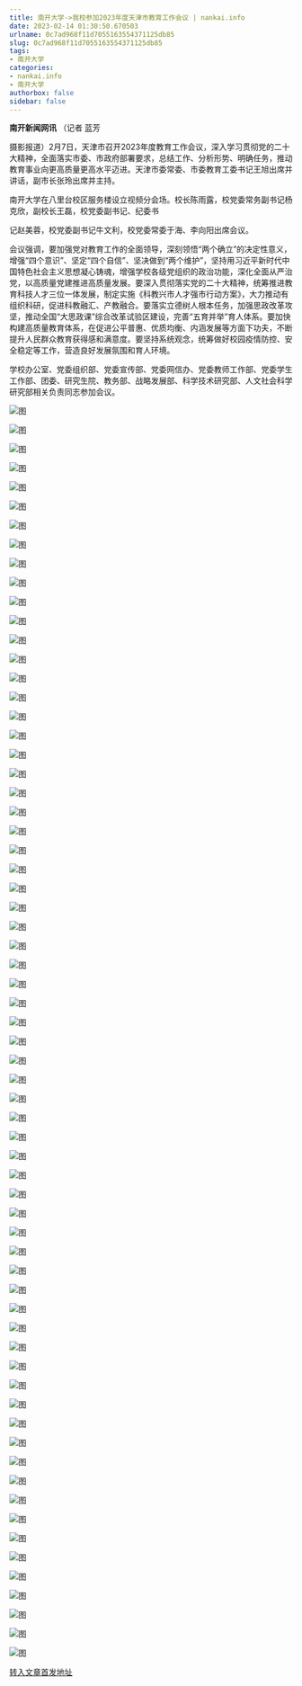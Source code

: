 ```yaml
---
title: 南开大学->我校参加2023年度天津市教育工作会议 | nankai.info
date: 2023-02-14 01:30:50.670503
urlname: 0c7ad968f11d7055163554371125db85
slug: 0c7ad968f11d7055163554371125db85
tags: 
- 南开大学
categories:
- nankai.info
- 南开大学
authorbox: false
sidebar: false
---
```

**南开新闻网讯** （记者 蓝芳

摄影报道）2月7日，天津市召开2023年度教育工作会议，深入学习贯彻党的二十大精神，全面落实市委、市政府部署要求，总结工作、分析形势、明确任务，推动教育事业向更高质量更高水平迈进。天津市委常委、市委教育工委书记王旭出席并讲话，副市长张玲出席并主持。

南开大学在八里台校区服务楼设立视频分会场。校长陈雨露，校党委常务副书记杨克欣，副校长王磊，校党委副书记、纪委书
<!--more-->
记赵美蓉，校党委副书记牛文利，校党委常委于海、李向阳出席会议。

会议强调，要加强党对教育工作的全面领导，深刻领悟“两个确立”的决定性意义，增强“四个意识”、坚定“四个自信”、坚决做到“两个维护”，坚持用习近平新时代中国特色社会主义思想凝心铸魂，增强学校各级党组织的政治功能，深化全面从严治党，以高质量党建推进高质量发展。要深入贯彻落实党的二十大精神，统筹推进教育科技人才三位一体发展，制定实施《科教兴市人才强市行动方案》，大力推动有组织科研，促进科教融汇、产教融合。要落实立德树人根本任务，加强思政改革攻坚，推动全国“大思政课”综合改革试验区建设，完善“五育并举”育人体系。要加快构建高质量教育体系，在促进公平普惠、优质均衡、内涵发展等方面下功夫，不断提升人民群众教育获得感和满意度。要坚持系统观念，统筹做好校园疫情防控、安全稳定等工作，营造良好发展氛围和育人环境。

学校办公室、党委组织部、党委宣传部、党委网信办、党委教师工作部、党委学生工作部、团委、研究生院、教务部、战略发展部、科学技术研究部、人文社会科学研究部相关负责同志参加会议。

![图](http://news.nankai.edu.cn/ywsd/system/2023/02/08/g)

![图](http://news.nankai.edu.cn/ywsd/system/2023/02/08/p)

![图](http://news.nankai.edu.cn/ywsd/system/2023/02/08/j)

![图](http://news.nankai.edu.cn/ywsd/system/2023/02/08/)

![图](http://news.nankai.edu.cn/ywsd/system/2023/02/08/b)

![图](http://news.nankai.edu.cn/ywsd/system/2023/02/08/9)

![图](http://news.nankai.edu.cn/ywsd/system/2023/02/08/0)

![图](http://news.nankai.edu.cn/ywsd/system/2023/02/08/1)

![图](http://news.nankai.edu.cn/ywsd/system/2023/02/08/9)

![图](http://news.nankai.edu.cn/ywsd/system/2023/02/08/8)

![图](http://news.nankai.edu.cn/ywsd/system/2023/02/08/5)

![图](http://news.nankai.edu.cn/ywsd/system/2023/02/08/e)

![图](http://news.nankai.edu.cn/ywsd/system/2023/02/08/_)

![图](http://news.nankai.edu.cn/ywsd/system/2023/02/08/1)

![图](http://news.nankai.edu.cn/ywsd/system/2023/02/08/5)

![图](http://news.nankai.edu.cn/ywsd/system/2023/02/08/6)

![图](http://news.nankai.edu.cn/ywsd/system/2023/02/08/9)

![图](http://news.nankai.edu.cn/ywsd/system/2023/02/08/4)

![图](http://news.nankai.edu.cn/ywsd/system/2023/02/08/0)

![图](http://news.nankai.edu.cn/ywsd/system/2023/02/08/0)

![图](http://news.nankai.edu.cn/ywsd/system/2023/02/08/0)

![图](http://news.nankai.edu.cn/ywsd/system/2023/02/08/3)

![图](http://news.nankai.edu.cn/ywsd/system/2023/02/08/0)

![图](http://news.nankai.edu.cn/ywsd/system/2023/02/08/0)

![图](http://news.nankai.edu.cn/)

![图](http://news.nankai.edu.cn/ywsd/system/2023/02/08/6)

![图](http://news.nankai.edu.cn/ywsd/system/2023/02/08/9)

![图](http://news.nankai.edu.cn/ywsd/system/2023/02/08/4)

![图](http://news.nankai.edu.cn/)

![图](http://news.nankai.edu.cn/ywsd/system/2023/02/08/0)

![图](http://news.nankai.edu.cn/ywsd/system/2023/02/08/0)

![图](http://news.nankai.edu.cn/ywsd/system/2023/02/08/0)

![图](http://news.nankai.edu.cn/)

![图](http://news.nankai.edu.cn/ywsd/system/2023/02/08/3)

![图](http://news.nankai.edu.cn/ywsd/system/2023/02/08/0)

![图](http://news.nankai.edu.cn/ywsd/system/2023/02/08/0)

![图](http://news.nankai.edu.cn/)

![图](http://news.nankai.edu.cn/ywsd/system/2023/02/08/c)

![图](http://news.nankai.edu.cn/ywsd/system/2023/02/08/i)

![图](http://news.nankai.edu.cn/ywsd/system/2023/02/08/p)

![图](http://news.nankai.edu.cn/)

![图](http://news.nankai.edu.cn/ywsd/system/2023/02/08/n)

![图](http://news.nankai.edu.cn/ywsd/system/2023/02/08/c)

![图](http://news.nankai.edu.cn/ywsd/system/2023/02/08/)

![图](http://news.nankai.edu.cn/ywsd/system/2023/02/08/u)

![图](http://news.nankai.edu.cn/ywsd/system/2023/02/08/d)

![图](http://news.nankai.edu.cn/ywsd/system/2023/02/08/e)

![图](http://news.nankai.edu.cn/ywsd/system/2023/02/08/)

![图](http://news.nankai.edu.cn/ywsd/system/2023/02/08/i)

![图](http://news.nankai.edu.cn/ywsd/system/2023/02/08/a)

![图](http://news.nankai.edu.cn/ywsd/system/2023/02/08/k)

![图](http://news.nankai.edu.cn/ywsd/system/2023/02/08/n)

![图](http://news.nankai.edu.cn/ywsd/system/2023/02/08/a)

![图](http://news.nankai.edu.cn/ywsd/system/2023/02/08/n)

![图](http://news.nankai.edu.cn/ywsd/system/2023/02/08/)

![图](http://news.nankai.edu.cn/ywsd/system/2023/02/08/s)

![图](http://news.nankai.edu.cn/ywsd/system/2023/02/08/w)

![图](http://news.nankai.edu.cn/ywsd/system/2023/02/08/e)

![图](http://news.nankai.edu.cn/ywsd/system/2023/02/08/n)

![图](http://news.nankai.edu.cn/)

![图](http://news.nankai.edu.cn/)

![图](http://news.nankai.edu.cn/ywsd/system/2023/02/08/:)

![图](http://news.nankai.edu.cn/ywsd/system/2023/02/08/p)

![图](http://news.nankai.edu.cn/ywsd/system/2023/02/08/t)

![图](http://news.nankai.edu.cn/ywsd/system/2023/02/08/t)

![图](http://news.nankai.edu.cn/ywsd/system/2023/02/08/h)

[转入文章首发地址](http://news.nankai.edu.cn/ywsd/system/2023/02/08/030054362.shtml)